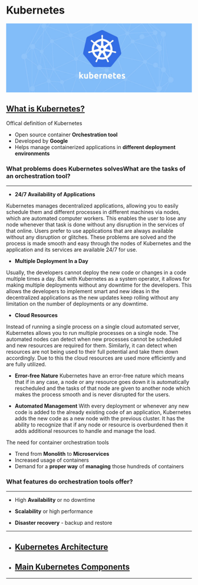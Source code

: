 ﻿# Kubernetes

![Kubernetes logo](./k8s-images/k8s-logo.jpeg)

## __[What is Kubernetes?](https://kubernetes.io/docs/concepts/overview/what-is-kubernetes/)__

Offical definition of Kubernetes

- Open source container **Orchestration tool**
- Developed by **Google**
- Helps manage containerized applications in **different deployment environments**


### What problems does **Kubernetes solves**What are the **tasks** of an orchestration tool?
---
- __24/7 Availability of Applications__

Kubernetes manages decentralized applications, allowing you to easily schedule them and different processes in different machines via nodes, which are automated computer workers. This enables the user to lose any node whenever that task is done without any disruption in the services of that online. Users prefer to use applications that are always available without any disruption or glitches. These problems are solved and the process is made smooth and easy through the nodes of Kubernetes and the application and its services are available 24/7 for use.

- __Multiple Deployment In a Day__

Usually, the developers cannot deploy the new code or changes in a code multiple times a day. But with Kubernetes as a system operator, it allows for making multiple deployments without any downtime for the developers. This allows the developers to implement smart and new ideas in the decentralized applications as the new updates keep rolling without any limitation on the number of deployments or any downtime.

- __Cloud Resources__

Instead of running a single process on a single cloud automated server, Kubernetes allows you to run multiple processes on a single node. The automated nodes can detect when new processes cannot be scheduled and new resources are required for them. Similarly, it can detect when resources are not being used to their full potential and take them down accordingly. Due to this the cloud resources are used more efficiently and are fully utilized.

- __Error-free Nature__
Kubernetes have an error-free nature which means that if in any case, a node or any resource goes down it is automatically rescheduled and the tasks of that node are given to another node which makes the process smooth and is never disrupted for the users.

- __Automated Management__
With every deployment or whenever any new code is added to the already existing code of an application, Kubernetes adds the new code as a new node with the previous cluster. It has the ability to recognize that if any node or resource is overburdened then it adds additional resources to handle and manage the load.



The need for container orchestration tools

- Trend from **Monolith** to **Microservices**
- Increased usage of containers
- Demand for a **proper way** of **managing** those hundreds of containers


### What features do orchestration tools offer?
---
- High **Availability** or no downtime


- **Scalability** or high performance

- **Disaster recovery** - backup and restore

---

- ## [__Kubernetes Architecture__](./Kubernetes_Architecture/README.md)
- ## [__Main Kubernetes Components__](./main-kubernetes-components/README.md)
---